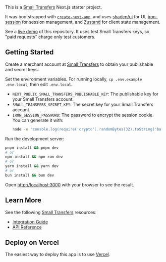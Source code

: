 This is a [Small Transfers](https://smalltransfers.com) Next.js starter project.

It was bootstrapped with [`create-next-app`](https://nextjs.org/docs/app/api-reference/cli/create-next-app), and uses [shadcn/ui](https://ui.shadcn.com/) for UI, [iron-session](https://github.com/vvo/iron-session) for session management, and [Zustand](https://github.com/pmndrs/zustand) for client state management.

See a [live demo](https://nextjs-starter.smalltransfers.com/) of this repository. It uses test Small Transfers keys, so "paid requests" charge only test customers.

## Getting Started

Create a merchant account at [Small Transfers](https://smalltransfers.com) to obtain your publishable and secret keys.

Set the environment variables. For running locally, `cp .env.example .env.local`, then edit `.env.local`.

- `NEXT_PUBLIC_SMALL_TRANSFERS_PUBLISHABLE_KEY`: The publishable key for your Small Transfers account.
- `SMALL_TRANSFERS_SECRET_KEY`: The secret key for your Small Transfers account.
- `IRON_SESSION_PASSWORD`: The password to encrypt the session cookie. You can generate it with:
    ```bash
    node -e "console.log(require('crypto').randomBytes(32).toString('base64'))"
    ```

Run the development server:

```bash
pnpm install && pnpm dev
# or
npm install && npm run dev
# or
yarn install && yarn dev
# or
bun install && bun dev
```

Open [http://localhost:3000](http://localhost:3000) with your browser to see the result.

## Learn More

See the following [Small Transfers](https://smalltransfers.com) resources:

- [Integration Guide](https://smalltransfers.com/merchant/docs/integration-guide)
- [API Reference](https://smalltransfers.com/merchant/docs/api)

## Deploy on Vercel

The easiest way to deploy this app is to use [Vercel](https://vercel.com/new).
